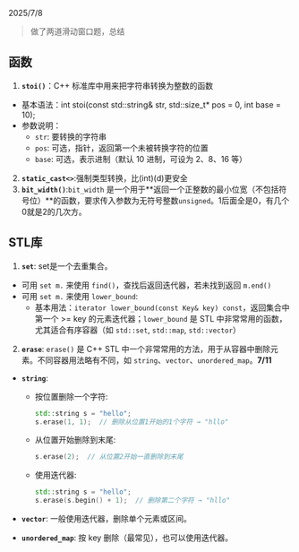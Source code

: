 2025/7/8 
> 做了两道滑动窗口题，总结

## 函数
1. **`stoi()`**：C++ 标准库中用来把字符串转换为整数的函数
  - 基本语法：int stoi(const std::string& str, std::size_t* pos = 0, int base = 10);
  - 参数说明：
    - `str`: 要转换的字符串
    - `pos`: 可选，指针，返回第一个未被转换字符的位置
    - `base`: 可选，表示进制（默认 10 进制，可设为 2、8、16 等）

2. **`static_cast<>`**:强制类型转换，比(int)(d)更安全
3. **`bit_width()`**:`bit_width` 是一个用于**返回一个正整数的最小位宽（不包括符号位）**的函数，要求传入参数为无符号整数`unsigned`。1后面全是0，有几个0就是2的几次方。

## STL库
1. **`set`**: set是一个去重集合。
  - 可用 `set m.` 来使用 `find()`，查找后返回迭代器，若未找到返回 `m.end()`
  - 可用 `set m.` 来使用 `lower_bound`:
    - 基本用法：`iterator lower_bound(const Key& key) const`，返回集合中第一个 >= key 的元素迭代器；`lower_bound` 是 STL 中非常常用的函数，尤其适合有序容器（如 `std::set`, `std::map`, `std::vector`）

2. **`erase`**: `erase()` 是 C++ STL 中一个非常常用的方法，用于从容器中删除元素。不同容器用法略有不同，如 `string`、`vector`、`unordered_map`。**7/11**

  - **`string`**:
  
    - 按位置删除一个字符:
    
      ```cpp
      std::string s = "hello";
      s.erase(1, 1);  // 删除从位置1开始的1个字符 → "hllo"
      ```
    
    - 从位置开始删除到末尾:
    
      ```cpp
      s.erase(2);  // 从位置2开始一直删除到末尾
      ```
    
    - 使用迭代器:
    
      ```cpp
      std::string s = "hello";
      s.erase(s.begin() + 1);  // 删除第二个字符 → "hllo"
      ```

  - **`vector`**: 一般使用迭代器，删除单个元素或区间。

  - **`unordered_map`**: 按 key 删除（最常见），也可以使用迭代器。
